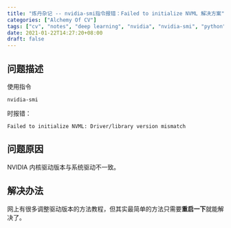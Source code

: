 ```yaml
---
title: "炼丹杂记 -- nvidia-smi指令报错：Failed to initialize NVML 解决方案"
categories: ["Alchemy Of CV"]
tags: ["cv", "notes", "deep learning", "nvidia", "nvidia-smi", "python"]
date: 2021-01-22T14:27:20+08:00
draft: false
---
```


## 问题描述
使用指令  
```
nvidia-smi
```
时报错：
```
Failed to initialize NVML: Driver/library version mismatch
```

## 问题原因
NVIDIA 内核驱动版本与系统驱动不一致。  

## 解决办法
网上有很多调整驱动版本的方法教程，但其实最简单的方法只需要**重启一下**就能解决了。  
